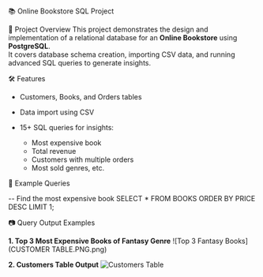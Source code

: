 📚 Online Bookstore SQL Project



📖 Project Overview
This project demonstrates the design and implementation of a relational database for an **Online Bookstore** using **PostgreSQL**.  
It covers database schema creation, importing CSV data, and running advanced SQL queries to generate insights.

🛠️ Features



* Customers, Books, and Orders tables
* Data import using CSV
* 15+ SQL queries for insights:

  * Most expensive book
  * Total revenue
  * Customers with multiple orders
  * Most sold genres, etc.

🧾 Example Queries



-- Find the most expensive book
SELECT \* FROM BOOKS
ORDER BY PRICE DESC
LIMIT 1;

📷 Query Output Examples

**1. Top 3 Most Expensive Books of Fantasy Genre**
![Top 3 Fantasy Books](CUSTOMER TABLE.PNG.png)

**2. Customers Table Output**
![Customers Table](images/customers_table.png)




